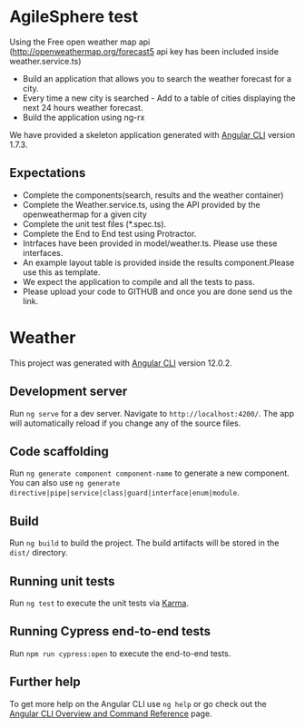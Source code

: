 # AgileSphere test

Using the Free open weather map api (http://openweathermap.org/forecast5 api key has been included inside weather.service.ts)

* Build an application that allows you to search the weather forecast for a city.
* Every time a new city is searched - Add to a table of cities displaying the next 24 hours weather forecast.
* Build the application using ng-rx

We have provided a skeleton application  generated with [Angular CLI](https://github.com/angular/angular-cli) version 1.7.3.
## Expectations

* Complete the components(search, results and the weather container)
* Complete the Weather.service.ts, using the API provided by the openweathermap for a given city
* Complete the unit test files (*.spec.ts).
* Complete the End to End test using Protractor.
* Intrfaces have been provided in model/weather.ts. Please use these interfaces.
* An example layout table is provided inside the results component.Please use this as template.
* We expect the application to compile and all the tests to pass.
* Please upload your code to GITHUB and once you are done send us the link.

# Weather

This project was generated with [Angular CLI](https://github.com/angular/angular-cli) version 12.0.2.

## Development server

Run `ng serve` for a dev server. Navigate to `http://localhost:4200/`. The app will automatically reload if you change any of the source files.

## Code scaffolding

Run `ng generate component component-name` to generate a new component. You can also use `ng generate directive|pipe|service|class|guard|interface|enum|module`.

## Build

Run `ng build` to build the project. The build artifacts will be stored in the `dist/` directory.

## Running unit tests

Run `ng test` to execute the unit tests via [Karma](https://karma-runner.github.io).

## Running Cypress end-to-end tests

Run `npm run cypress:open` to execute the end-to-end tests.

## Further help

To get more help on the Angular CLI use `ng help` or go check out the [Angular CLI Overview and Command Reference](https://angular.io/cli) page.
